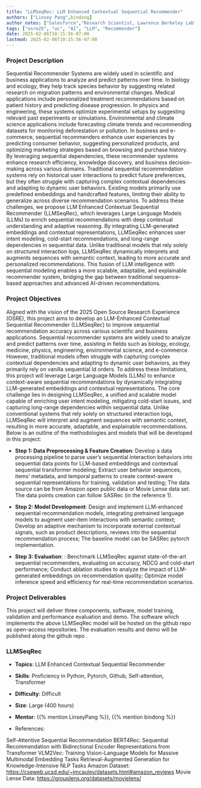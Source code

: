 ```yaml
---
title: "LLMSeqRec: LLM Enhanced Contextual Sequential Recommender"
authors: ["Linsey Pang",bindong]
author_notes: ["Salesforce","Research Scientist, Lawrence Berkeley Lab"]
tags: ["osre25", "uc", "AI", "LLM", "Recommender"]
date: 2025-02-06T10:15:56-07:00
lastmod: 2025-02-06T10:15:56-07:00
---
```


###  Project Description
Sequential Recommender Systems are widely used in scientific and business applications to analyze and predict patterns over time. In biology and ecology, they help track species behavior by suggesting related research on migration patterns and environmental changes. Medical applications include personalized treatment recommendations based on patient history and predicting disease progression. In physics and engineering, these systems optimize experimental setups by suggesting relevant past experiments or simulations. Environmental and climate science applications include forecasting climate trends and recommending datasets for monitoring deforestation or pollution. In business and e-commerce, sequential recommenders enhance user experiences by predicting consumer behavior, suggesting personalized products, and optimizing marketing strategies based on browsing and purchase history. By leveraging sequential dependencies, these recommender systems enhance research efficiency, knowledge discovery, and business decision-making across various domains. Traditional sequential recommendation systems rely on historical user interactions to predict future preferences, but they often struggle with capturing complex contextual dependencies and adapting to dynamic user behaviors. Existing models primarily use predefined embeddings and handcrafted features, limiting their ability to generalize across diverse recommendation scenarios. To address these challenges, we propose LLM Enhanced Contextual Sequential Recommender (LLMSeqRec), which leverages Large Language Models (LLMs) to enrich sequential recommendations with deep contextual understanding and adaptive reasoning.
By integrating LLM-generated embeddings and contextual representations, LLMSeqRec enhances user intent modeling, cold-start recommendations, and long-range dependencies in sequential data. Unlike traditional models that rely solely on structured interaction logs, LLMSeqRec dynamically interprets and augments sequences with semantic context, leading to more accurate and personalized recommendations. This fusion of LLM intelligence with sequential modeling enables a more scalable, adaptable, and explainable recommender system, bridging the gap between traditional sequence-based approaches and advanced AI-driven recommendations. 



### Project Objectives
Aligned with the vision of the 2025 Open Source Research Experience (OSRE),  this project aims to develop an LLM-Enhanced Contextual Sequential Recommender (LLMSeqRec) to improve sequential recommendation accuracy across various scientific and business applications. Sequential recommender systems are widely used to analyze and predict patterns over time, assisting in fields such as biology, ecology, medicine, physics, engineering, environmental science, and e-commerce. However, traditional models often struggle with capturing complex contextual dependencies and adapting to dynamic user behaviors, as they primarily rely on vanilla sequential Id orders.
To address these limitations, this project will leverage Large Language Models (LLMs) to enhance context-aware sequential recommendations by dynamically integrating LLM-generated embeddings and contextual representations. The core challenge lies in designing LLMSeqRec, a unified and scalable model capable of enriching user intent modeling, mitigating cold-start issues, and capturing long-range dependencies within sequential data. Unlike conventional systems that rely solely on structured interaction logs, LLMSeqRec will interpret and augment sequences with semantic context, resulting in more accurate, adaptable, and explainable recommendations. Below is an outline of the methodologies and models that will be developed in this project: 

- **Step 1: Data Preprocessing & Feature Creation**: 
Develop a data processing pipeline to parse user’s sequential interaction behaviors into sequential data points for LLM-based embeddings and contextual sequential transformer modeling; Extract user behavior sequences, items’ metadata, and temporal patterns to create context-aware sequential representations for training, validation and testing; The data source can be from Amazon open public data or Movie Lense data set. The data points creation can follow SASRec (in the reference 1). 


- **Step 2: Model Development**: 
Design and implement LLM-enhanced sequential recommendation models, integrating pretrained language models to augment user-item interactions with semantic context; Develop an adaptive mechanism to incorporate external contextual signals, such as product descriptions, reviews into the sequential recommendation process; The baseline model can be SASRec pytorch implementation. 


- **Step 3: Evaluation**: :
Benchmark LLMSeqRec against state-of-the-art sequential recommenders, evaluating on accuracy, NDCG and cold-start performance; Conduct ablation studies to analyze the impact of LLM-generated embeddings on recommendation quality; Optimize model inference speed and efficiency for real-time recommendation scenarios.



### Project Deliverables
This project will deliver three components, software, model training, validation and performance evaluation and demo. The software which implements the above LLMSeqRec model will be hosted on the github repo as open-access repositories. The evaluation results and demo will be published along the  github repo .

### LLMSeqRec

- **Topics**:  LLM Enhanced Contextual Sequential Recommender
- **Skills**: Proficiency in Python, Pytorch, Github, Self-attention, Transformer
- **Difficulty**: Difficult
- **Size**: Large (400 hours)
- **Mentor**: {{% mention LinseyPang %}}, {{% mention bindong %}}

- References: 

Self-Attentive Sequential Recommendation
BERT4Rec: Sequential Recommendation with Bidirectional Encoder Representations from Transformer
VLM2Vec: Training Vision-Language Models for Massive Multimodal Embedding Tasks
Retrieval-Augmented Generation for Knowledge-Intensive NLP Tasks
Amazon Dataset: https://cseweb.ucsd.edu/~jmcauley/datasets.html#amazon_reviews 
Movie Lense Data:  https://grouplens.org/datasets/movielens/  



